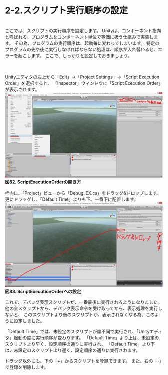 # 2-2.スクリプト実行順序の設定
<br>
ここでは、スクリプトの実行順序を設定します。
Unityは、コンポーネント指向と呼ばれる、プログラムをコンポーネント単位で等価に扱う仕組みで実装します。
その為、プログラムの実行順序は、起動毎に変わってしまいます。
特定のプログラムの先や後に実行しなければならない処理は、順序が入れ替わると、エラーを起こします。
ここで、しっかりと設定しておきましょう。
<br>
<br>
<br>



Unityエディタの左上から「Edit」→「Project Settings」→「Script Execution Order」を選択すると、
「Inspector」ウィンドウに「Script Execution Order」が表示されます。
![](/Graphics/Unity/Chapter_X/Script_Execution_Order/1.jpg)
**図82. ScriptExecutionOrderの開き方**
<br>


枠内に、「Project」ビューから「Debug_EX.cs」をドラッグ&ドロップします。
更にドラッグし、「Default Time」よりも下、一番下に配置します。
![](/Graphics/Unity/Chapter_X/Script_Execution_Order/2.jpg)
**図83. ScriptExecutionOrderへの設定**
<br>


これで、デバッグ表示スクリプトが、一番最後に実行されるようになりました。
他の全スクリプトから、デバック表示命令を受け取ってから、表示処理を実行しないと、
このスクリプトより後のスクリプトが、表示されなくなる為、このように設定しました。
<br>


「Default Time」では、未設定のスクリプトが順不同で実行され、「Unityエディタ」起動の度に実行順序が変わります。
「Default Time」より上は、未設定のスクリプトより早く、設定順序の通りに実行され、
「Default Time」より下は、未設定のスクリプトより遅く、設定順序の通りに実行されます。

ドラッグ以外にも、下の「+」からスクリプトを登録できます。
また、右の「-」で登録を削除します。


